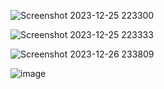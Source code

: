 ![Screenshot 2023-12-25 223300](https://github.com/Narayan-Thakare/YETI-LOGIN-PAGE-HTML-CSS-JS/assets/113063658/8e5d6af7-3eac-4415-a2da-91df90ee2b32)


![Screenshot 2023-12-25 223333](https://github.com/Narayan-Thakare/YETI-LOGIN-PAGE-HTML-CSS-JS/assets/113063658/8470aa67-b8cd-41d4-a6d1-fd4b3711d5d6)

![Screenshot 2023-12-26 233809](https://github.com/Narayan-Thakare/YETI-LOGIN-PAGE-HTML-CSS-JS/assets/113063658/a296f757-d8ce-4218-8ac8-043131fe8374)


![image](https://github.com/Narayan-Thakare/YETI-LOGIN-PAGE-HTML-CSS-JS/assets/113063658/0b5378d4-251f-4c61-a796-9f4a982646af)
